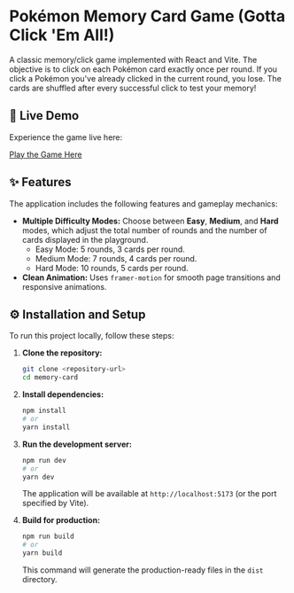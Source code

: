 #  Pokémon Memory Card Game (Gotta Click 'Em All!)

A classic memory/click game implemented with React and Vite. The objective is to click on each Pokémon card exactly once per round. If you click a Pokémon you've already clicked in the current round, you lose. The cards are shuffled after every successful click to test your memory!

## 🚀 Live Demo

Experience the game live here:

[Play the Game Here](https://gotta-click-em-all.netlify.app/)

## ✨ Features

The application includes the following features and gameplay mechanics:

* **Multiple Difficulty Modes:** Choose between **Easy**, **Medium**, and **Hard** modes, which adjust the total number of rounds and the number of cards displayed in the playground.
    * Easy Mode: 5 rounds, 3 cards per round.
    * Medium Mode: 7 rounds, 4 cards per round.
    * Hard Mode: 10 rounds, 5 cards per round.
* **Clean Animation:** Uses `framer-motion` for smooth page transitions and responsive animations.

## ⚙️ Installation and Setup

To run this project locally, follow these steps:

1.  **Clone the repository:**
    ```bash
    git clone <repository-url>
    cd memory-card
    ```

2.  **Install dependencies:**
    ```bash
    npm install
    # or
    yarn install
    ```

3.  **Run the development server:**
    ```bash
    npm run dev
    # or
    yarn dev
    ```
    The application will be available at `http://localhost:5173` (or the port specified by Vite).

4.  **Build for production:**
    ```bash
    npm run build
    # or
    yarn build
    ```
    This command will generate the production-ready files in the `dist` directory.